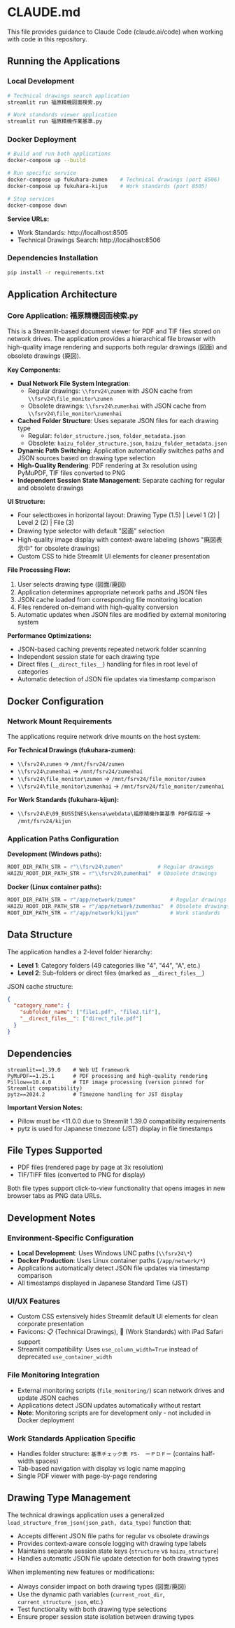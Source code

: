 # CLAUDE.md

This file provides guidance to Claude Code (claude.ai/code) when working with code in this repository.

## Running the Applications

### Local Development
```bash
# Technical drawings search application
streamlit run 福原精機図面検索.py

# Work standards viewer application  
streamlit run 福原精機作業基準.py
```

### Docker Deployment
```bash
# Build and run both applications
docker-compose up --build

# Run specific service
docker-compose up fukuhara-zumen    # Technical drawings (port 8506)
docker-compose up fukuhara-kijun    # Work standards (port 8505)

# Stop services
docker-compose down
```

**Service URLs:**
- Work Standards: http://localhost:8505
- Technical Drawings Search: http://localhost:8506

### Dependencies Installation
```bash
pip install -r requirements.txt
```

## Application Architecture

### Core Application: 福原精機図面検索.py

This is a Streamlit-based document viewer for PDF and TIF files stored on network drives. The application provides a hierarchical file browser with high-quality image rendering and supports both regular drawings (図面) and obsolete drawings (廃図).

**Key Components:**

- **Dual Network File System Integration**: 
  - Regular drawings: `\\fsrv24\zumen` with JSON cache from `\\fsrv24\file_monitor\zumen`
  - Obsolete drawings: `\\fsrv24\zumenhai` with JSON cache from `\\fsrv24\file_monitor\zumenhai`
- **Cached Folder Structure**: Uses separate JSON files for each drawing type
  - Regular: `folder_structure.json`, `folder_metadata.json`  
  - Obsolete: `haizu_folder_structure.json`, `haizu_folder_metadata.json`
- **Dynamic Path Switching**: Application automatically switches paths and JSON sources based on drawing type selection
- **High-Quality Rendering**: PDF rendering at 3x resolution using PyMuPDF, TIF files converted to PNG
- **Independent Session State Management**: Separate caching for regular and obsolete drawings

**UI Structure:**
- Four selectboxes in horizontal layout: Drawing Type (1.5) | Level 1 (2) | Level 2 (2) | File (3)
- Drawing type selector with default "図面" selection
- High-quality image display with context-aware labeling (shows "廃図表示中" for obsolete drawings)
- Custom CSS to hide Streamlit UI elements for cleaner presentation

**File Processing Flow:**
1. User selects drawing type (図面/廃図)
2. Application determines appropriate network paths and JSON files
3. JSON cache loaded from corresponding file monitoring location
4. Files rendered on-demand with high-quality conversion
5. Automatic updates when JSON files are modified by external monitoring system

**Performance Optimizations:**
- JSON-based caching prevents repeated network folder scanning
- Independent session state for each drawing type
- Direct files (`__direct_files__`) handling for files in root level of categories
- Automatic detection of JSON file updates via timestamp comparison

## Docker Configuration

### Network Mount Requirements
The applications require network drive mounts on the host system:

**For Technical Drawings (fukuhara-zumen):**
- `\\fsrv24\zumen` → `/mnt/fsrv24/zumen`
- `\\fsrv24\zumenhai` → `/mnt/fsrv24/zumenhai` 
- `\\fsrv24\file_monitor\zumen` → `/mnt/fsrv24/file_monitor/zumen`
- `\\fsrv24\file_monitor\zumenhai` → `/mnt/fsrv24/file_monitor/zumenhai`

**For Work Standards (fukuhara-kijun):**
- `\\fsrv24\E\09_BUSSINES\kensa\webdata\福原精機作業基準 PDF保存版` → `/mnt/fsrv24/kijun`

### Application Paths Configuration

**Development (Windows paths):**
```python
ROOT_DIR_PATH_STR = r"\\fsrv24\zumen"           # Regular drawings
HAIZU_ROOT_DIR_PATH_STR = r"\\fsrv24\zumenhai"  # Obsolete drawings
```

**Docker (Linux container paths):**
```python
ROOT_DIR_PATH_STR = r"/app/network/zumen"           # Regular drawings  
HAIZU_ROOT_DIR_PATH_STR = r"/app/network/zumenhai"  # Obsolete drawings
ROOT_DIR_PATH_STR = r"/app/network/kijyun"          # Work standards
```

## Data Structure

The application handles a 2-level folder hierarchy:
- **Level 1**: Category folders (49 categories like "4", "44", "A", etc.)
- **Level 2**: Sub-folders or direct files (marked as `__direct_files__`)

JSON cache structure:
```json
{
  "category_name": {
    "subfolder_name": ["file1.pdf", "file2.tif"],
    "__direct_files__": ["direct_file.pdf"]
  }
}
```

## Dependencies

```
streamlit==1.39.0    # Web UI framework
PyMuPDF==1.25.1      # PDF processing and high-quality rendering  
Pillow==10.4.0       # TIF image processing (version pinned for Streamlit compatibility)
pytz==2024.2         # Timezone handling for JST display
```

**Important Version Notes:**
- Pillow must be <11.0.0 due to Streamlit 1.39.0 compatibility requirements
- pytz is used for Japanese timezone (JST) display in file timestamps

## File Types Supported

- PDF files (rendered page by page at 3x resolution)
- TIF/TIFF files (converted to PNG for display)

Both file types support click-to-view functionality that opens images in new browser tabs as PNG data URLs.

## Development Notes

### Environment-Specific Configuration
- **Local Development**: Uses Windows UNC paths (`\\fsrv24\*`)
- **Docker Production**: Uses Linux container paths (`/app/network/*`)
- Applications automatically detect JSON file updates via timestamp comparison
- All timestamps displayed in Japanese Standard Time (JST)

### UI/UX Features
- Custom CSS extensively hides Streamlit default UI elements for clean corporate presentation
- Favicons: 📋 (Technical Drawings), 📝 (Work Standards) with iPad Safari support
- Streamlit compatibility: Uses `use_column_width=True` instead of deprecated `use_container_width`

### File Monitoring Integration
- External monitoring scripts (`file_monitoring/`) scan network drives and update JSON caches
- Applications detect JSON updates automatically without restart
- **Note**: Monitoring scripts are for development only - not included in Docker deployment

### Work Standards Application Specific
- Handles folder structure: `基準チェック表 FS-　ーＰＤＦー` (contains half-width spaces)
- Tab-based navigation with display vs logic name mapping
- Single PDF viewer with page-by-page rendering

## Drawing Type Management

The technical drawings application uses a generalized `load_structure_from_json(json_path, data_type)` function that:
- Accepts different JSON file paths for regular vs obsolete drawings
- Provides context-aware console logging with drawing type labels  
- Maintains separate session state keys (`structure` vs `haizu_structure`)
- Handles automatic JSON file update detection for both drawing types

When implementing new features or modifications:
- Always consider impact on both drawing types (図面/廃図)
- Use the dynamic path variables (`current_root_dir`, `current_structure_json`, etc.)
- Test functionality with both drawing type selections
- Ensure proper session state isolation between drawing types
